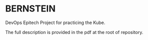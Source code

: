 # BERNSTEIN

DevOps Epitech Project for practicing the Kube.

The full description is provided in the pdf at the root of repository.
